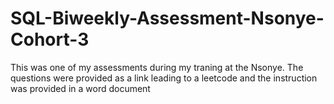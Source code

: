 # SQL-Biweekly-Assessment-Nsonye-Cohort-3
This was one of my assessments during my traning at the Nsonye. The questions were provided  as a link leading to a leetcode and the instruction was provided in a word document
